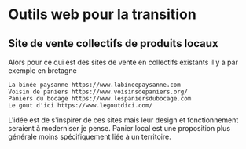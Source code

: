 # Outils web pour la transition

## Site de vente collectifs de produits locaux

Alors pour ce qui est des sites de vente en collectifs existants il y a par exemple en bretagne

    La binée paysanne https://www.labineepaysanne.com
    Voisin de paniers https://www.voisinsdepaniers.org/
    Paniers du bocage https://www.lespaniersdubocage.com
    Le gout d'ici https://www.legoutdici.com/

L'idée est de s'inspirer de ces sites mais leur design et fonctionnement seraient à moderniser je pense.
Panier local est une proposition plus générale moins spécifiquement liée à un territoire.